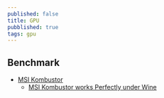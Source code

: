 ```yaml
---
published: false
title: GPU
pubblished: true
tags: gpu
---
```


## Benchmark
- [MSI Kombustor](https://www.geeks3d.com/furmark/kombustor/)
	- [MSI Kombustor works Perfectly under Wine](https://www.reddit.com/r/linux_gaming/comments/hx02ev/msi_kombustor_works_perfectly_under_wine_good_for/)
